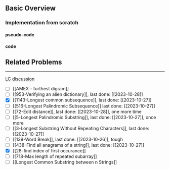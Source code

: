 ## Basic Overview

### Implementation from scratch
#### pseudo-code

#### code

## Related Problems
---
[LC discussion](https://leetcode.com/problems/minimum-window-substring/solutions/26808/Here-is-a-10-line-template-that-can-solve-most-'substring'-problems/)

- [ ] [[AMEX - furthest digram]]
- [ ] [[953-Verifying an alien dictionary]], last done: [[2023-10-28]]
- [x] [[1143-Longest common subsequence]], last done: [[2023-10-27]]
- [ ] [[516-Longest Palindromic Subsequence]] last done: [[2023-10-27]]
- [ ] [[72-Edit distance]], last done: [[2023-10-28]], one more time
- [ ] [[5-Longest Palindromic Substring]], last done: [[2023-10-27]], once more
- [ ] [[3-Longest Substring Without Repeating Characters]], last done: [[2023-10-27]]
- [ ] [[139-Word Break]], last done: [[2023-10-26]], tough
- [ ] [[438-Find all anagrams of a string]], last done: [[2023-10-27]]
- [x] [[28-find index of first occurance]]
- [ ] [[718-Max length of repeated subarray]]
- [ ] [[Longest Common Substring between n Strings]]
